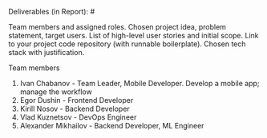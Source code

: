 Deliverables (in Report): #

Team members and assigned roles.
Chosen project idea, problem statement, target users.
List of high-level user stories and initial scope.
Link to your project code repository (with runnable boilerplate).
Chosen tech stack with justification.

Team members
1. Ivan Chabanov - Team Leader, Mobile Developer. Develop a mobile app; manage the workflow
2. Egor Dushin - Frontend Developer
3. Kirill Nosov	- Backend Developer
4. Vlad Kuznetsov - DevOps Engineer
5. Alexander Mikhailov - Backend Developer, ML Engineer